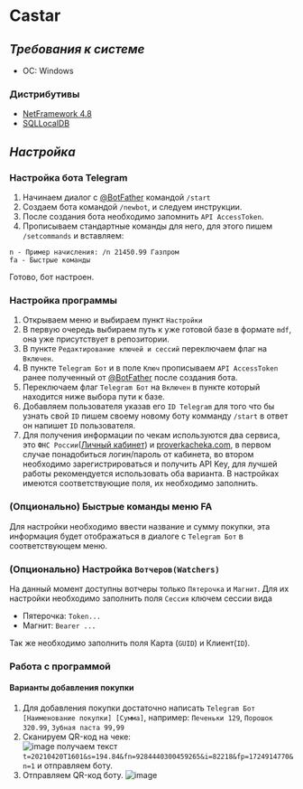 # Castar
## _Требования к системе_

- ОС: Windows
### Дистрибутивы
- [NetFramework 4.8](https://dotnet.microsoft.com/download/dotnet-framework/net48)
- [SQLLocalDB](https://download.microsoft.com/download/9/0/7/907AD35F-9F9C-43A5-9789-52470555DB90/ENU/SqlLocalDB.msi)

## _Настройка_
### Настройка бота Telegram
1. Начинаем диалог с [@BotFather](https://t.me/botfather) командой ```/start``` 
2. Создаем бота командой ```/newbot```, и следуем инструкции.
3. После создания бота необходимо запомнить ```API AccessToken```.
4. Прописываем стандартные команды для него, для этого пишем ```/setcommands``` и вставляем: 
```
n - Пример начисления: /n 21450.99 Газпром
fa - Быстрые команды
```
Готово, бот настроен.

### Настройка программы
1. Открываем меню и выбираем пункт ```Настройки```
2. В первую очередь выбираем путь к уже готовой базе в формате ```mdf```, она уже присутствует в репозитории.
3. В пункте ```Редактирование ключей и сессий``` переключаем флаг на ```Включен```.
4. В пункте ```Telegram Бот``` и в поле ```Ключ``` прописываем ```API AccessToken``` ранее полученный от [@BotFather](https://t.me/botfather) после создания бота.
5. Переключаем флаг ```Telegram Бот``` на ```Включен``` в пункте который находится ниже выбора пути к базе.
6. Добавляем пользователя указав его ```ID Telegram``` для того что бы узнать свой ```ID``` пишем своему новому боту комманду ```/start``` в ответ он напишет ```ID``` пользователя.
7. Для получения информации по чекам используются два сервиса, это ```ФНС России```([Личный кабинет](https://lkfl2.nalog.ru/lkfl/)) и [proverkacheka.com](https://proverkacheka.com/), в первом случае понадобиться логин/пароль от кабинета, во втором необходимо зарегистрироваться и получить API Key, для лучшей работы рекомендуется использовать оба варианта. В настройках имеются соответствующие поля, их необходимо заполнить.
### (Опционально) Быстрые команды меню FA
Для настройки необходимо ввести название и сумму покупки, эта информация будет отображаться в диалоге с ```Telegram Бот``` в соответствующем меню.
### (Опционально) Настройка ```Вотчеров(Watchers)``` 
На данный момент доступны вотчеры только ```Пятерочка``` и ```Магнит```.
Для их настройки необходимо заполнить поля ```Сессия``` ключем сессии вида
- Пятерочка: ```Token...```
- Магнит: ```Bearer ...```

Так же необходимо заполнить поля Карта (```GUID```) и Клиент(```ID```).

### Работа с программой
#### Варианты добавления покупки
1. Для добавления покупки достаточно написать ```Telegram Бот``` ```[Наименование покупки] [Сумма]```, например: ```Печеньки 129```, ```Порошок 320.99```, ```Зубная паста 99,99```
2. Сканируем QR-код на чеке:\
![image](https://user-images.githubusercontent.com/20987251/115427191-e9738700-a209-11eb-9a8a-8a4ea768340c.png)
получаем текст ```t=20210420T1601&s=194.84&fn=9284440300459265&i=82218&fp=1724914770&n=1``` и отправляем боту.
3. Отправляем QR-код боту.
![image](https://user-images.githubusercontent.com/20987251/115427591-440ce300-a20a-11eb-971d-13b125309cdd.png)
